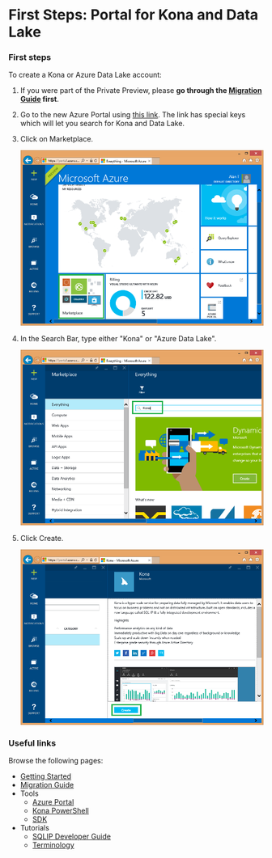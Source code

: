 # First Steps: Portal for Kona and Data Lake

### First steps

To create a Kona or Azure Data Lake account:

1. If you were part of the Private Preview, please **go through the [Migration Guide](../Migration.md) first**.

1. Go to the new Azure Portal using [this link](https://portal.azure.com/signin/index/?Microsoft_Azure_Kona=true&Microsoft_Azure_DataLake=true&hubsExtension_ItemHideKey=AzureDataLake_BigStorage%2cAzureKona_BigCompute). The link has special keys which will let you search for Kona and Data Lake.

1. Click on Marketplace.

   ![](../img/Portal/AzurePortal.png)

1. In the Search Bar, type either "Kona" or "Azure Data Lake".

   ![](../img/Portal/AzureMarketPlace.png)

1. Click Create.

   ![](../img/Portal/AzureMPCreate.png)

### Useful links

Browse the following pages:

* [Getting Started](../GettingStarted.md)
* [Migration Guide](../Migration.md)
* Tools
    * [Azure Portal](../AzurePortal/FirstSteps.md)
    * [Kona PowerShell](../PowerShell/FirstSteps.md)
    * [SDK](../SDK/FirstSteps.md)
* Tutorials
    * [SQLIP Developer Guide](../SQLIP/DeveloperGuide)
    * [Terminology](../Terminology)
